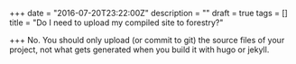 +++
date = "2016-07-20T23:22:00Z"
description = ""
draft = true
tags = []
title = "Do I need to upload my compiled site to forestry?"

+++
No. You should only upload (or commit to git) the source files of your project, not what gets generated when you build it with hugo or jekyll.